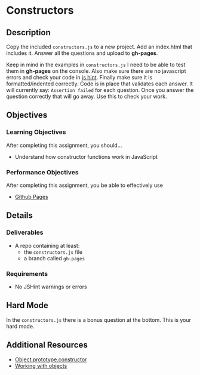 # Constructors

## Description
Copy the included `constructors.js` to a new project. Add an index.html that includes it. Answer all the questions and upload to __gh-pages__.

Keep in mind in the examples in `constructors.js` I need to be able to test them in __gh-pages__ on the console. Also make sure there are no javascript errors and check your code in [js hint](http://jshint.com/). Finally make sure it is formatted/indented correctly. Code is in place that validates each answer. It will currently say: `Assertion failed` for each question. Once you answer the question correctly that will go away. Use this to check your work.


## Objectives

### Learning Objectives

After completing this assignment, you should…

* Understand how constructor functions work in JavaScript


### Performance Objectives

After completing this assignment, you be able to effectively use

* [Github Pages](https://pages.github.com/)



## Details

### Deliverables

* A repo containing at least:
  - the `constructors.js` file
  - a branch called `gh-pages`

### Requirements

* No JSHint warnings or errors


## Hard Mode
In the `constructors.js` there is a bonus question at the bottom. This is your hard mode.


## Additional Resources

* [Object.prototype.constructor](https://developer.mozilla.org/en-US/docs/Web/JavaScript/Reference/Global_Objects/Object/constructor)
* [Working with objects](https://developer.mozilla.org/en-US/docs/Web/JavaScript/Guide/Working_with_Objects)
